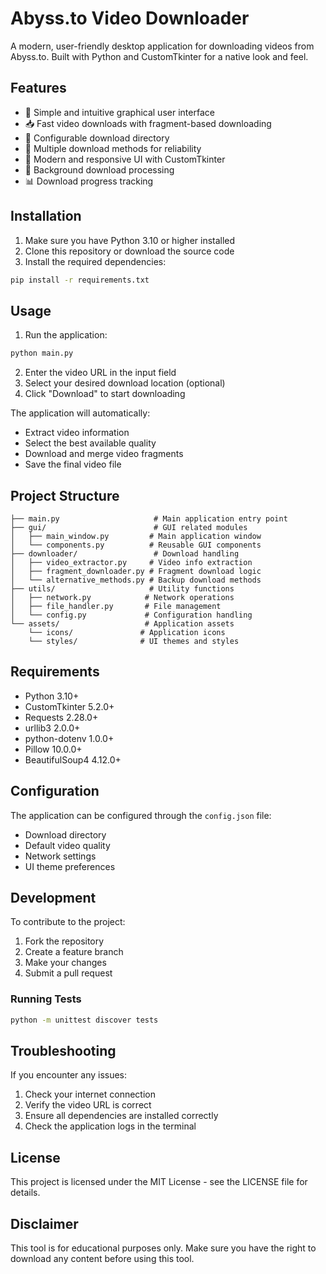 # Abyss.to Video Downloader

A modern, user-friendly desktop application for downloading videos from Abyss.to. Built with Python and CustomTkinter for a native look and feel.

## Features

- 🎯 Simple and intuitive graphical user interface
- 📥 Fast video downloads with fragment-based downloading
- 💾 Configurable download directory
- 🔄 Multiple download methods for reliability
- 🎨 Modern and responsive UI with CustomTkinter
- 🚀 Background download processing
- 📊 Download progress tracking

## Installation

1. Make sure you have Python 3.10 or higher installed
2. Clone this repository or download the source code
3. Install the required dependencies:
```bash
pip install -r requirements.txt
```

## Usage

1. Run the application:
```bash
python main.py
```

2. Enter the video URL in the input field
3. Select your desired download location (optional)
4. Click "Download" to start downloading

The application will automatically:
- Extract video information
- Select the best available quality
- Download and merge video fragments
- Save the final video file

## Project Structure

```
├── main.py                     # Main application entry point
├── gui/                        # GUI related modules
│   ├── main_window.py         # Main application window
│   └── components.py          # Reusable GUI components
├── downloader/                 # Download handling
│   ├── video_extractor.py     # Video info extraction
│   ├── fragment_downloader.py # Fragment download logic
│   └── alternative_methods.py # Backup download methods
├── utils/                     # Utility functions
│   ├── network.py            # Network operations
│   ├── file_handler.py       # File management
│   └── config.py             # Configuration handling
└── assets/                   # Application assets
    └── icons/               # Application icons
    └── styles/              # UI themes and styles
```

## Requirements

- Python 3.10+
- CustomTkinter 5.2.0+
- Requests 2.28.0+
- urllib3 2.0.0+
- python-dotenv 1.0.0+
- Pillow 10.0.0+
- BeautifulSoup4 4.12.0+

## Configuration

The application can be configured through the `config.json` file:
- Download directory
- Default video quality
- Network settings
- UI theme preferences

## Development

To contribute to the project:

1. Fork the repository
2. Create a feature branch
3. Make your changes
4. Submit a pull request

### Running Tests

```bash
python -m unittest discover tests
```

## Troubleshooting

If you encounter any issues:

1. Check your internet connection
2. Verify the video URL is correct
3. Ensure all dependencies are installed correctly
4. Check the application logs in the terminal

## License

This project is licensed under the MIT License - see the LICENSE file for details.

## Disclaimer

This tool is for educational purposes only. Make sure you have the right to download any content before using this tool.